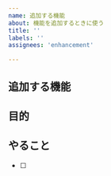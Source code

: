 ```yaml
---
name: 追加する機能
about: 機能を追加するときに使う
title: ''
labels: ''
assignees: 'enhancement'

---
```


## 追加する機能


## 目的


## やること

 - [ ]
